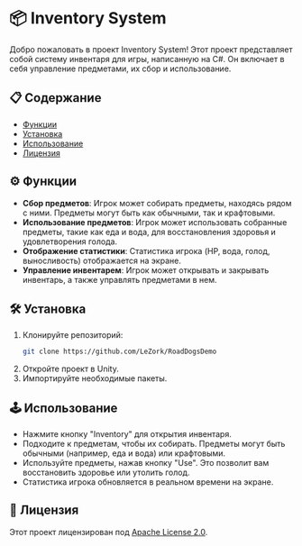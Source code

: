 # 📦 Inventory System

Добро пожаловать в проект Inventory System! Этот проект представляет собой систему инвентаря для игры, написанную на C#. Он включает в себя управление предметами, их сбор и использование.

## 📋 Содержание

- [Функции](#функции)
- [Установка](#установка)
- [Использование](#использование)
- [Лицензия](#лицензия)

## ⚙️ Функции

- **Сбор предметов**: Игрок может собирать предметы, находясь рядом с ними. Предметы могут быть как обычными, так и крафтовыми.
- **Использование предметов**: Игрок может использовать собранные предметы, такие как еда и вода, для восстановления здоровья и удовлетворения голода.
- **Отображение статистики**: Статистика игрока (HP, вода, голод, выносливость) отображается на экране.
- **Управление инвентарем**: Игрок может открывать и закрывать инвентарь, а также управлять предметами в нем.

## 🛠️ Установка

1. Клонируйте репозиторий:
   ```bash
   git clone https://github.com/LeZork/RoadDogsDemo
   ```
2. Откройте проект в Unity.
3. Импортируйте необходимые пакеты.

## 🕹️ Использование

- Нажмите кнопку "Inventory" для открытия инвентаря.
- Подходите к предметам, чтобы их собирать. Предметы могут быть обычными (например, еда и вода) или крафтовыми.
- Используйте предметы, нажав кнопку "Use". Это позволит вам восстановить здоровье или утолить голод.
- Статистика игрока обновляется в реальном времени на экране.

## 📄 Лицензия

Этот проект лицензирован под [Apache License 2.0](LICENSE).